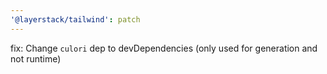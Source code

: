 ```yaml
---
'@layerstack/tailwind': patch
---
```


fix: Change `culori` dep to devDependencies (only used for generation and not runtime)
